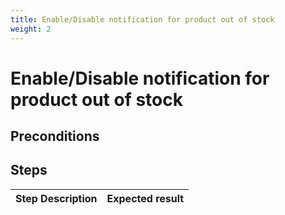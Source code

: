 ```yaml
---
title: Enable/Disable notification for product out of stock
weight: 2
---
```


# Enable/Disable notification for product out of stock

## Preconditions


## Steps
| Step Description | Expected result |
| ----- | ----- |
